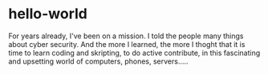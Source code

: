# hello-world
For years already, I've been on a mission. I told the people many things about cyber security. And the more I learned, the more I thoght that it is time to learn coding and skripting, to do active contribute, in this fascinating and upsetting world of computers, phones, servers.....
